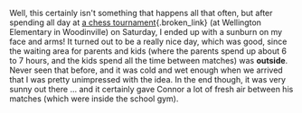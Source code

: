 Well, this certainly isn't something that happens all that often, but after spending all day at [a chess tournament](http://www.chess4life.com/chess-event/Wellington-Spring-Chess-Tournament/191){.broken_link} (at Wellington Elementary in Woodinville) on Saturday, I ended up with a sunburn on my face and arms! It turned out to be a really nice day, which was good, since the waiting area for parents and kids (where the parents spend up about 6 to 7 hours, and the kids spend all the time between matches) was **outside**. Never seen that before, and it was cold and wet enough when we arrived that I was pretty unimpressed with the idea. In the end though, it was very sunny out there ... and it certainly gave Connor a lot of fresh air between his matches (which were inside the school gym).